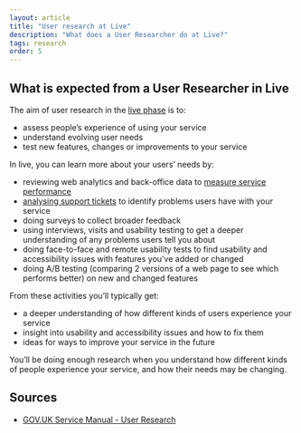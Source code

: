 ```yaml
---
layout: article
title: "User research at Live"
description: "What does a User Researcher do at Live?"
tags: research
order: 5
---
```


## What is expected from a User Researcher in Live

The aim of user research in the [live phase](https://www.gov.uk/service-manual/agile-delivery/how-the-live-phase-works) is to:

- assess people’s experience of using your service
- understand evolving user needs
- test new features, changes or improvements to your service

In live, you can learn more about your users’ needs by:

- reviewing web analytics and back-office data to [measure service performance](https://www.gov.uk/service-manual/measuring-success)
- [analysing support tickets](https://userresearch.blog.gov.uk/2018/10/23/how-user-support-ticket-analysis-shapes-what-we-do-on-government-as-a-platform/) to identify problems users have with your service
- doing surveys to collect broader feedback
- using interviews, visits and usability testing to get a deeper understanding of any problems users tell you about
- doing face-to-face and remote usability tests to find usability and accessibility issues with features you’ve added or changed
- doing A/B testing (comparing 2 versions of a web page to see which performs better) on new and changed features

From these activities you’ll typically get:

- a deeper understanding of how different kinds of users experience your service
- insight into usability and accessibility issues and how to fix them
- ideas for ways to improve your service in the future

You’ll be doing enough research when you understand how different kinds of people experience your service, and how their needs may be changing.


## Sources

- [GOV.UK Service Manual - User Research](https://www.gov.uk/service-manual/user-research )


